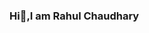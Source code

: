 ### Hi👋,I am Rahul Chaudhary

<!--
**RAHUl-CHAUDHARY01/RAHUl-CHAUDHARY01** is a ✨ _special_ ✨ repository because its `README.md` (this file) appears on your GitHub profile.

Here are some ideas to get you started:

- 🌐 I’m currently learning Web Development.
- 🍀 I have good knowledge of Data Structures and Algorithms.
- 🤔 I’m looking for internship opportunities
- 📫Contact : chaudharyrahul9315@gmail.com
-->
